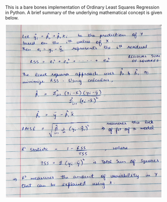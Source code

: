 This is a bare bones implementation of Ordinary Least Squares Regression in Python. A brief summary of the underlying mathematical concept is given below.

![OLS](https://github.com/akshay-madar/codestack/blob/master/Statistical%20Learning%20in%20Python/Simple%20Linear%20Regression%20(OLS)%20from%20Scratch/OLS.PNG)
